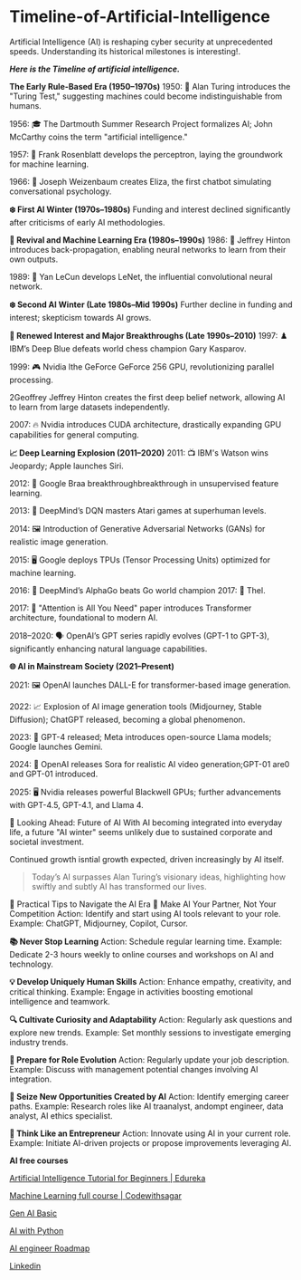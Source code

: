 # Timeline-of-Artificial-Intelligence
Artificial Intelligence (AI) is reshaping cyber security at unprecedented speeds.  Understanding its historical milestones is interesting!.

**_Here is the Timeline of artificial intelligence._**

**The Early Rule-Based Era (1950–1970s)**
1950: 🧠 Alan Turing introduces the "Turing Test," suggesting machines could become indistinguishable from humans.

1956: 🎓 The Dartmouth Summer Research Project formalizes AI; John McCarthy coins the term "artificial intelligence."

1957: 🔢 Frank Rosenblatt develops the perceptron, laying the groundwork for machine learning.

1966: 🤖 Joseph Weizenbaum creates Eliza, the first chatbot simulating conversational psychology.
​

**❄️ First AI Winter (1970s–1980s)**
Funding and interest declined significantly after criticisms of early AI methodologies.
​

**🌱 Revival and Machine Learning Era (1980s–1990s)**
1986: 🔄 Jeffrey Hinton introduces back-propagation, enabling neural networks to learn from their own outputs.

1989: 📸 Yan LeCun develops LeNet, the influential convolutional neural network.
​

**❄️ Second AI Winter (Late 1980s–Mid 1990s)**
Further decline in funding and interest; skepticism towards AI grows.

**🚀 Renewed Interest and Major Breakthroughs (Late 1990s–2010)**
1997: ♟️ IBM’s Deep Blue defeats world chess champion Gary Kasparov.

1999: 🎮 Nvidia lthe GeForce GeForce 256 GPU, revolutionizing parallel processing.

2Geoffrey Jeffrey Hinton creates the first deep belief network, allowing AI to learn from large datasets independently.

2007: 🔥 Nvidia introduces CUDA architecture, drastically expanding GPU capabilities for general computing.
​

**📈 Deep Learning Explosion (2011–2020)**
2011: 📺 IBM's Watson wins Jeopardy; Apple launches Siri.

2012: 🧠 Google Braa breakthroughbreakthrough in unsupervised feature learning.

2013: 🎲 DeepMind’s DQN masters Atari games at superhuman levels.

2014: 🖼️ Introduction of Generative Adversarial Networks (GANs) for realistic image generation.

2015: 🖥️ Google deploys TPUs (Tensor Processing Units) optimized for machine learning.

2016: 🎯 DeepMind’s AlphaGo beats Go world champion 2017: 📖 Thel.

2017: 📖 "Attention is All You Need" paper introduces Transformer architecture, foundational to modern AI.

2018–2020: 🗣️ OpenAI’s GPT series rapidly evolves (GPT-1 to GPT-3), significantly enhancing natural language capabilities.
​

**🌐 AI in Mainstream Society (2021–Present)**

2021: 🖼️ OpenAI launches DALL-E for transformer-based image generation.

2022: 📈 Explosion of AI image generation tools (Midjourney, Stable Diffusion); ChatGPT released, becoming a global phenomenon.

2023: 🚀 GPT-4 released; Meta introduces open-source Llama models; Google launches Gemini.

2024: 🎥 OpenAI releases Sora for realistic AI video generation;GPT-01 are0 and GPT-01 introduced.

2025: 🖥️ Nvidia releases powerful Blackwell GPUs; further advancements with GPT-4.5, GPT-4.1, and Llama 4.
​

🔮 Looking Ahead: Future of AI
With AI becoming integrated into everyday life, a future "AI winter" seems unlikely due to sustained corporate and societal investment.

Continued growth isntial growth expected, driven increasingly by AI itself.


> Today’s AI surpasses Alan Turing’s visionary ideas, highlighting how swiftly and subtly AI has transformed our lives.



 🔧 Practical Tips to Navigate the AI Era
🤝 Make AI Your Partner, Not Your Competition
​Action: Identify and start using AI tools relevant to your role.
​Example: ChatGPT, Midjourney, Copilot, Cursor.

**📚 Never Stop Learning**
​Action: Schedule regular learning time.
​Example: Dedicate 2-3 hours weekly to online courses and workshops on AI and technology.

**💡 Develop Uniquely Human Skills**
​Action: Enhance empathy, creativity, and critical thinking.
​Example: Engage in activities boosting emotional intelligence and teamwork.

**🔍 Cultivate Curiosity and Adaptability**
​Action: Regularly ask questions and explore new trends.
​Example: Set monthly sessions to investigate emerging industry trends.

**📝 Prepare for Role Evolution**
​Action: Regularly update your job description.
​Example: Discuss with management potential changes involving AI integration.

**🚪 Seize New Opportunities Created by AI**
​Action: Identify emerging career paths.
​Example: Research roles like AI traanalyst, andompt engineer, data analyst, AI ethics specialist.

**💼 Think Like an Entrepreneur**
​Action: Innovate using AI in your current role.
​Example: Initiate AI-driven projects or propose improvements leveraging AI.

**AI free courses**

[Artificial Intelligence Tutorial for Beginners | Edureka](https://youtu.be/JMUxmLyrhSk?si=B_nAJhqo7mw8dGKJ)

[Machine Learning full course | Codewithsagar](https://youtu.be/ie4oGI85SAE?si=YmBflmEiSC08lFwn)

[Gen AI Basic](https://youtu.be/d4yCWBGFCEs?si=SK0-SwomezgU3NNi)

[AI with Python](https://youtu.be/5NgNicANyqM?si=INLfBDmDFUZo0g6j)

[AI engineer Roadmap](https://roadmap.sh/ai-engineer)


[Linkedin](https://www.linkedin.com/in/pradeep-prajapati-123626350/)
